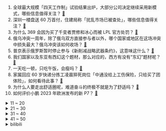 1. 全球最大规模「四天工作制」试验结果出炉，大部分公司决定继续采用新模式，哪些信息值得关注？ [:link:](https://www.zhihu.com/question/585370295)
2. 深圳一楼盘送 60 万首付，住建局称「扰乱市场已被查处」，哪些信息值得关注？ [:link:](https://www.zhihu.com/question/585173984)
3. 为什么 369 会因为买了千变者贾修和冰心而被 LPL 官方处罚？ [:link:](https://www.zhihu.com/question/585324084)
4. 俄乌冲突一周年，除了俄乌双方直接参与者以外，哪个国家或地区在这场冲突中损失最大？俄乌冲突该如何收场？ [:link:](https://www.zhihu.com/question/585368679)
5. 普京表示俄罗斯暂时停止参与《新削减战略武器条约》，这意味这什么？ [:link:](https://www.zhihu.com/question/585406361)
6. 我们国家以及东亚有西幻这个题材，那么对应的，西方有没有“东幻”题材呢？ [:link:](https://www.zhihu.com/question/399821361)
7. 一天吃一顿，只吃午饭，会瘦吗？ [:link:](https://www.zhihu.com/question/584980668)
8. 家属回应 60 岁快递分拣工凌晨猝死岗位「中通没给上工伤保险，只给买了团体险」，如何看待此事？ [:link:](https://www.zhihu.com/question/585326925)
9. 为什么人要走出舒适圈呢，难道奋斗的终极不就是为了舒适吗？ [:link:](https://www.zhihu.com/question/314198098)
10. 如何评价小鹏 2023 年欧洲发布的新 P7？ [:link:](https://www.zhihu.com/question/582003330)
<details>
<summary>11 ~ 20</summary>

11. 广西贺州步头大桥第一垮桥面坍塌，桥面坍塌的原因是什么？ [:link:](https://www.zhihu.com/question/585105783)
12. 南京江北新区 9 大名校同时开工，有哪些值得关注的信息？这对江北的发展会带来哪些影响？ [:link:](https://www.zhihu.com/question/585098837)
13. 22-23 赛季欧冠利物浦 2:5 遭皇马逆转，两门神巨大失误送礼，本泽马两球，如何评价这场比赛？ [:link:](https://www.zhihu.com/question/585478996)
14. 俄乌冲突一周年，两国 GDP 下滑千亿美元，欧洲因能源制裁付出八千亿欧元代价，这场冲突中谁赚了谁亏了？ [:link:](https://www.zhihu.com/question/584915652)
15. 多地学校因新冠、甲流等停课，如何看待专家称「稳妥做法不必慌」？这意味着新一波流行感染的开始吗？ [:link:](https://www.zhihu.com/question/585386340)
16. 如何评价游戏《孙美琪疑案》系列? [:link:](https://www.zhihu.com/question/356742005)
17. 磁带随身听跳转下一首跳转原理是什么？ [:link:](https://www.zhihu.com/question/585094931)
18. 恋爱期间女朋友提出设立共同账户，每个月两人均存入 2000 元，我反对，请问我的反应是否比较偏激？ [:link:](https://www.zhihu.com/question/583568748)
19. 你开车时候，见过什么匪夷所思的事？ [:link:](https://www.zhihu.com/question/582137360)
20. 为什么孩子每天幼儿园放学时都表现的很开心，第二天又总是不肯去幼儿园？ [:link:](https://www.zhihu.com/question/584051026)
</details>
<details>
<summary>21 ~ 30</summary>

21. 自从flink成熟之后，spark是否慢慢成为鸡肋？ [:link:](https://www.zhihu.com/question/306432813)
22. 如何经营一段健康长久的恋爱，你有哪些恋爱经验可以分享？ [:link:](https://www.zhihu.com/question/582972456)
23. 目标是颠覆B级燃油车，哪吒S为什么会有这样的底气？ [:link:](https://www.zhihu.com/question/584366406)
24. 这个世界的本质是什么？ [:link:](https://www.zhihu.com/question/25060606)
25. 你张口就能背下来，却又不太热门的古诗古诗是哪一首？ [:link:](https://www.zhihu.com/question/573862358)
26. 鲁智深为什么不喜欢李忠？ [:link:](https://www.zhihu.com/question/583560382)
27. 一个家庭越来越好的征兆是什么？ [:link:](https://www.zhihu.com/question/555044022)
28. 鹿晗潮牌被指质量差，消费者称 1500 元的衣服，到处是线头，认为成本只有 60 块，如何看待此事？ [:link:](https://www.zhihu.com/question/584561700)
29. 如果让孙红雷来饰演《狂飙》中的高启强，剧情会怎样？ [:link:](https://www.zhihu.com/question/584628705)
30. 为什么在《哈利·波特》里，中国没有魔法学校？ [:link:](https://www.zhihu.com/question/302960008)
</details>
<details>
<summary>31 ~ 40</summary>

31. 河南 2022 年常住人口减少 11 万，人口自然增长率 62 年来首现负增长，这意味着什么？ [:link:](https://www.zhihu.com/question/585323977)
32. 90 后小伙自以为健康结果体检后发现「一身老年病」，这是什么原因造成的？为什么年轻人越来越「亚健康」？ [:link:](https://www.zhihu.com/question/585146821)
33. 公务员省考招录有变化，10 省份放宽 35 岁年龄限制，如何看待此举？透露出哪些信息？ [:link:](https://www.zhihu.com/question/585297966)
34. 为什么汽车普遍使用前置前驱，而不是后置后驱？ [:link:](https://www.zhihu.com/question/585119651)
35. 如何评价李荣浩新歌《乌梅子酱》？ [:link:](https://www.zhihu.com/question/567887411)
36. 如何看待 Showmaker 坦言「以前全心热爱英雄联盟，而现在可以说完全是工作」？ [:link:](https://www.zhihu.com/question/584576587)
37. 为什么老人养的猫更乖更听话？ [:link:](https://www.zhihu.com/question/536877898)
38. 上海青浦一小学某班级因流感停课 4 天，区教育局回应称属实，系甲流，并非新冠，哪些信息值得关注？ [:link:](https://www.zhihu.com/question/585305548)
39. 「本本族」不敢上路，找陪驾，如何看待「陪驾服务」行业？违法事故发生后，责任怎么算？怎样从法律角度解读？ [:link:](https://www.zhihu.com/question/585181382)
40. 为什么 LPL 观众如此执着对 Knight 的关注？ [:link:](https://www.zhihu.com/question/585322835)
</details>
<details>
<summary>41 ~ 50</summary>

41. 《英雄联盟》中有哪些英雄比较克制铁铠冥魂？ [:link:](https://www.zhihu.com/question/583396920)
42. 如何看待《原神》的卡牌玩法「七圣召唤」热度迅速下跌? [:link:](https://www.zhihu.com/question/584986825)
43. 为什么华妃认定就是端妃害死了她的孩子？ [:link:](https://www.zhihu.com/question/579087791)
44. 农村土灶明明是最环保的，却为什么不让用? [:link:](https://www.zhihu.com/question/583615126)
45. AIGC 的内容生成能力会成为元宇宙建设的生产力工具吗？ [:link:](https://www.zhihu.com/question/585103099)
46. 普京称整个地球都「点缀」着美军基地，目前对俄罗斯来说是复杂的和里程碑式的时期，如何解读？ [:link:](https://www.zhihu.com/question/585380704)
47. 全球第 5 位艾滋病治愈者出现，停药 4 年没复发，这在医学上有哪些意义？离完全治愈艾滋病还有多远？ [:link:](https://www.zhihu.com/question/585376358)
48. 如何让孩子主动远离学校门口小卖部的「三无」零食？ [:link:](https://www.zhihu.com/question/583863176)
49. 《流浪地球 2》中有哪些细思极恐的细节？ [:link:](https://www.zhihu.com/question/579842173)
50. 怎样才能快速提高写作能力？ [:link:](https://www.zhihu.com/question/582462047)
</details><details>
<summary>bilibili</summary>

1. 酸~~~~~~~~~~~~~~~~~~~~~~~~~~~~~~~~~~~~ [:link:](//www.bilibili.com/video/BV1LR4y1q7G1)
2. 哪国会为了龙虾打一仗？【奇葩小国45】 [:link:](//www.bilibili.com/video/BV1uD4y1A7Mp)
3. 带心里医生玩狼人杀 [:link:](//www.bilibili.com/video/BV1VD4y1A71q)
4. 谁教你这样剪的？？！！ [:link:](//www.bilibili.com/video/BV1L54y1w774)
5. 当大爷第一次见到吴京 [:link:](//www.bilibili.com/video/BV1Qv4y1W7aS)
6. 老爸只有1400块钱，要给我1000当学费 [:link:](//www.bilibili.com/video/BV1NM411J7x4)
7. 《 四 川 冒 菜 全 套 配 方 》 [:link:](//www.bilibili.com/video/BV1ny4y1Z7t9)
8. 飞3万公里，探秘全球独一无二美食，泰国火山排骨！！ [:link:](//www.bilibili.com/video/BV15T411U7ct)
9. 自制扫地摩托车 [:link:](//www.bilibili.com/video/BV1j24y1W7LQ)
10. 又上央视了。国家营养餐给偏远山区孩子带来了什么好处？ [:link:](//www.bilibili.com/video/BV13o4y1v7Ko)
<details>
<summary>11 ~ 20</summary>

11. 当我在漫展大声喊出羞耻横幅 [:link:](//www.bilibili.com/video/BV1Ls4y1h7wa)
12. 必 要 时 我 会 出 家 [:link:](//www.bilibili.com/video/BV1do4y1e7Ex)
13. 【半佛】米哈游正面临危险时刻 [:link:](//www.bilibili.com/video/BV1DM4y1f7bd)
14. 知道的人越多！倒闭的关东煮店越多！ [:link:](//www.bilibili.com/video/BV1p54y1w7Ti)
15. 震撼全球科学界！中国科学家革命性水稻突破！或将影响你我的饭碗！ [:link:](//www.bilibili.com/video/BV1RD4y137JP)
16. 顺境/逆境中成长哪个会更好 [:link:](//www.bilibili.com/video/BV1As4y1h7Ms)
17. 真人卡牌 特效大乱斗！ [:link:](//www.bilibili.com/video/BV1TM411A7Ep)
18. 【STN快报第七季05】赵灵儿，当时要是有这把AK，我就能救你了 [:link:](//www.bilibili.com/video/BV1Eg4y1p77s)
19. 《原神》寻味之旅——「璃月食集」第三期 [:link:](//www.bilibili.com/video/BV1zj411P717)
20. 我放弃了发SCI一区顶刊 [:link:](//www.bilibili.com/video/BV1T24y1W7TL)
</details>
<details>
<summary>21 ~ 30</summary>

21. 一个纪录片导演的惊悚春节 [:link:](//www.bilibili.com/video/BV1gs4y1h7Bb)
22. 老舍同名小说改编，导演拍完后竟被逼到自杀？老电影也太敢拍了！ [:link:](//www.bilibili.com/video/BV1fg4y1H7rv)
23. 我今年拍过最牛逼的视频。r星出品，必是精品。 [:link:](//www.bilibili.com/video/BV16M411E7RX)
24. 这是我玩过最欢乐的音游了 [:link:](//www.bilibili.com/video/BV1to4y1e78R)
25. 取缔人祭文化有多艰难？商周之变与华夏新生 翦商【思维实验室】 [:link:](//www.bilibili.com/video/BV1Au4y1F7aW)
26. 花季少女被害，特种老兵重出江湖，掀翻黑手党 [:link:](//www.bilibili.com/video/BV1Uo4y1i7pn)
27. 不当人之《辛辣天塞》 [:link:](//www.bilibili.com/video/BV1Ds4y1h7xP)
28. 手机...已经...无所谓了...《最 骚 营 销 号 48》 [:link:](//www.bilibili.com/video/BV12M4y1f74C)
29. 它真的太会了！ [:link:](//www.bilibili.com/video/BV15M411H7hh)
30. 【甄嬛传】安陵容：社会的烂抹布，全家的顶梁柱 [:link:](//www.bilibili.com/video/BV14T411D7Am)
</details>
<details>
<summary>31 ~ 40</summary>

31. 00 后 的 童 年 有 什 么 ？ [:link:](//www.bilibili.com/video/BV1s54y1w7Vg)
32. 我放弃了xx，我原本想xx是什么梗【梗指南】 [:link:](//www.bilibili.com/video/BV1UA41127Tt)
33. 对接の小曲，但是船新版本 [:link:](//www.bilibili.com/video/BV1Ds4y187Vu)
34. 骑行穿越大兴安岭第一天，没地方住被迫雪地露营，感觉还行 [:link:](//www.bilibili.com/video/BV1fM411E7jD)
35. 化肥厂小伙一夜40吨黄土，遮天蔽日末日黄昏，赚了215元 [:link:](//www.bilibili.com/video/BV1uM411H7in)
36. 《那年夏天，宁静的瑶》 [:link:](//www.bilibili.com/video/BV1iy4y1Z7sT)
37. 当BGM响起时，死去的记忆突然开始攻击我！！！ [:link:](//www.bilibili.com/video/BV1x24y1p7EU)
38. 我放弃了上厕所只用一节纸 [:link:](//www.bilibili.com/video/BV16g4y1p7Gf)
39. 我放弃了制导流泿地球 [:link:](//www.bilibili.com/video/BV1kb411X7rC)
40. 全寝室唯一过情人节的男人！ [:link:](//www.bilibili.com/video/BV1NM411J7US)
</details>
<details>
<summary>41 ~ 50</summary>

41. 爆肝3个月，重返爱情公寓！ [:link:](//www.bilibili.com/video/BV1Sx4y1c7AJ)
42. 假装是外国人涨粉200万，凭借土味神曲《爱如火》火爆全网——网红娜娜的魔幻人生 [:link:](//www.bilibili.com/video/BV1Ej411P75b)
43. 痛 实在是太痛了 [:link:](//www.bilibili.com/video/BV1RM411w7E7)
44. “ B 站 游 戏 玩 家 精 神 现 状 Ⅲ ” [:link:](//www.bilibili.com/video/BV1H84y1n7gw)
45. 在麦当劳的总部吃汉堡是啥体验？“老板”眼皮子底下出来的汉堡会更香？ [:link:](//www.bilibili.com/video/BV1r54y1w7NJ)
46. 我真的把这个高血压广告做成了游戏！！ [:link:](//www.bilibili.com/video/BV1r14y1F7qs)
47. 周杰伦：不止会躺平，周董的商业帝国到底有多大？ [:link:](//www.bilibili.com/video/BV1YM411A7dt)
48. 把全网逼疯的“心疼白茶”事件：比穷更可怕的，是精神贫穷 [:link:](//www.bilibili.com/video/BV1XA411U7UM)
49. 厨房小白的福音，据说这是鸡腿最简单也是味道排名前三的做法。 [:link:](//www.bilibili.com/video/BV11b411X7E2)
50. 请老铁粉吃生腌，假粉丝全程根本没停过，差点把我给吃哭了 [:link:](//www.bilibili.com/video/BV1Po4y1v7aR)
</details>
<details>
<summary>51 ~ 60</summary>

51. 我买了只羊给我家边牧当宠物，结果…… [:link:](//www.bilibili.com/video/BV1LR4y1v7xg)
52. 芬兰一家人中式海鲜烧烤狂欢全家笑瘫！狂炫油炸串串到满手流油！狂飙中文嗨翻天！为了新疆烤羊排抢起来！ [:link:](//www.bilibili.com/video/BV1pu4y1F7Xy)
53. 小时候写的科幻作文实现了！！ [:link:](//www.bilibili.com/video/BV1P24y1W7Vc)
54. 一键查询小学老师开学后的精神状态 [:link:](//www.bilibili.com/video/BV1ug4y1p79d)
55. 水泥封心 [:link:](//www.bilibili.com/video/BV12o4y1e7Kw)
56. 我的敞篷马自达，会塞车吗？ [:link:](//www.bilibili.com/video/BV1Db411X7Ru)
57. 吃我一剑 我的世界永恒的MC生存 二周目EP19 [:link:](//www.bilibili.com/video/BV1sg4y1p7N7)
58. 《 天 价 餐 厅 》 [:link:](//www.bilibili.com/video/BV1UD4y137Tz)
59. 玩个象棋都能开挂？火车都上盘了！这游戏就离谱！ [:link:](//www.bilibili.com/video/BV1CM4y1f7xC)
60. 你要永远相信，你才是世界上独一无二的女人 [:link:](//www.bilibili.com/video/BV18o4y1i7U2)
</details>
<details>
<summary>61 ~ 70</summary>

61. 【罗翔】面对网络暴力，法律真的无能为力吗？ [:link:](//www.bilibili.com/video/BV1wx4y1F73v)
62. 球迷带着遗照来到球场，看着他们用鲜血换来的球队一路向上！ [:link:](//www.bilibili.com/video/BV1Fj411P7Yp)
63. 【原神】迪卢克560w卢之巅！不过半山腰！ [:link:](//www.bilibili.com/video/BV1cD4y1A748)
64. 柯洁花1600万装修的粤江南！但点不到大家推荐的战鹰火腿肠？【还愿挑战ep16-粤江南】 [:link:](//www.bilibili.com/video/BV14A41127S9)
65. 新学的魔术送给大家～ [:link:](//www.bilibili.com/video/BV1kA411274M)
66. 人性深度|| 惯性定律，人生成就高度的永恒密码 [:link:](//www.bilibili.com/video/BV1Tg4y1p7WX)
67. 【硬件科普】如何合理科学的选择电源功率的大小？ [:link:](//www.bilibili.com/video/BV1Ab411d7zn)
68. 合肥一“讲座名师”宣扬“功利性内容”，被高中生当面抢话筒反呛 [:link:](//www.bilibili.com/video/BV1Yj411P7DT)
69. 赛尔号的黑暗时代有多恐怖？氪金活动铺满屏！ [:link:](//www.bilibili.com/video/BV1284y1n7GL)
70. 老师吃席 坐小孩那桌 [:link:](//www.bilibili.com/video/BV11M411J7cQ)
</details>
<details>
<summary>71 ~ 80</summary>

71. 《阳光开朗获奖感言》 [:link:](//www.bilibili.com/video/BV1t84y1n7Dj)
72. 为什么说小学成绩最有欺骗性 [:link:](//www.bilibili.com/video/BV1tY411v7q8)
73. 【沙雕说唱】如果你的代驾司机是个rapper [:link:](//www.bilibili.com/video/BV16v4y1W7Sa)
74. 贾如徐江是个冰冰有礼的绅士（英配狂飙） [:link:](//www.bilibili.com/video/BV1RA411U79T)
75. 我觉得我没有感动中国，但是我觉得中国感动了我——潘维廉 [:link:](//www.bilibili.com/video/BV1VY411v7BR)
76. 沉船的旁边正有千船驶过，病树的前头却也是万木争春 [:link:](//www.bilibili.com/video/BV1xx4y157i6)
77. 《人 类 起 源》 [:link:](//www.bilibili.com/video/BV1824y1p7bK)
78. 用狂飙打开【当代年轻人现状】 [:link:](//www.bilibili.com/video/BV1JM411A7Tn)
79. 【艾叔】上海新天地公主的豪宅，几个亿思? [:link:](//www.bilibili.com/video/BV1t24y1p7nJ)
80. 房子着火我拍照~人生乱套我睡觉~~ [:link:](//www.bilibili.com/video/BV1Bo4y1e7T9)
</details>
<details>
<summary>81 ~ 90</summary>

81. 1700元烤肉自助，再给朋友上一课！ [:link:](//www.bilibili.com/video/BV1mv4y1x7zm)
82. 国产篮球尬剧离大谱，这确定是在打篮球吗？感觉水平不如坤坤 [:link:](//www.bilibili.com/video/BV1V84y1H7Pw)
83. 当你在MC里享用生物做成的「美味佳肴」!!？ [:link:](//www.bilibili.com/video/BV1m54y1P7JH)
84. “这车开的就离谱！！” [:link:](//www.bilibili.com/video/BV1qR4y1v7Bd)
85. 日料自助餐，仨战士逮着生蚝串着吃！ [:link:](//www.bilibili.com/video/BV1pe4y1c7WH)
86. 读书是为了什么？他说：为中华之崛起！ [:link:](//www.bilibili.com/video/BV1gM411J7vY)
87. 我似乎找到对抗全球变暖的方法了！ [:link:](//www.bilibili.com/video/BV1tx4y1c7qP)
88. 不小心把我姑姑画成韩国妹妹，老姑父要揍我！ [:link:](//www.bilibili.com/video/BV1A84y1H7W2)
89. 有点怪，再看一眼 [:link:](//www.bilibili.com/video/BV15R4y1q7Df)
90. 【时代少年团】《乌托邦少年》拍摄花絮 [:link:](//www.bilibili.com/video/BV1Ej411P7ef)
</details>
<details>
<summary>91 ~ 100</summary>

91. 别大惊小怪，美国铁路每天出轨三次以上 [:link:](//www.bilibili.com/video/BV1pD4y1A7P8)
92. 【耶鲁大学】知名公开课：哲学——死亡 | 最受欢迎的国际名校三大公开课之一 [:link:](//www.bilibili.com/video/BV1Wj411N7oe)
93. 继承父母遗产天经地义？你可能想简单了 [:link:](//www.bilibili.com/video/BV1My4y1Z7VW)
94. 走过路过，不要错过高薪工作 [:link:](//www.bilibili.com/video/BV16j411P7dj)
95. 大家好！我是星际争霸II新晋世界冠军——TIME，KZG.Oliveira，李培楠。B站，我来啦~ [:link:](//www.bilibili.com/video/BV1fY4y1m78U)
96. 爷的猫儿摸起来好软，好可爱 [:link:](//www.bilibili.com/video/BV1ub41197EJ)
97. 妈妈: 叩 [:link:](//www.bilibili.com/video/BV1Xx4y1c7ks)
98. 投资65w开了个美怡家，看着赏心悦目，干的撕心裂肺 [:link:](//www.bilibili.com/video/BV1C24y1n7i7)
99. 史上最变态冰箱！ [:link:](//www.bilibili.com/video/BV1DM411A71X)
100. 合计死亡7647次，我通关了一款Easy Game [:link:](//www.bilibili.com/video/BV1X54y1P7v5)
</details></details>